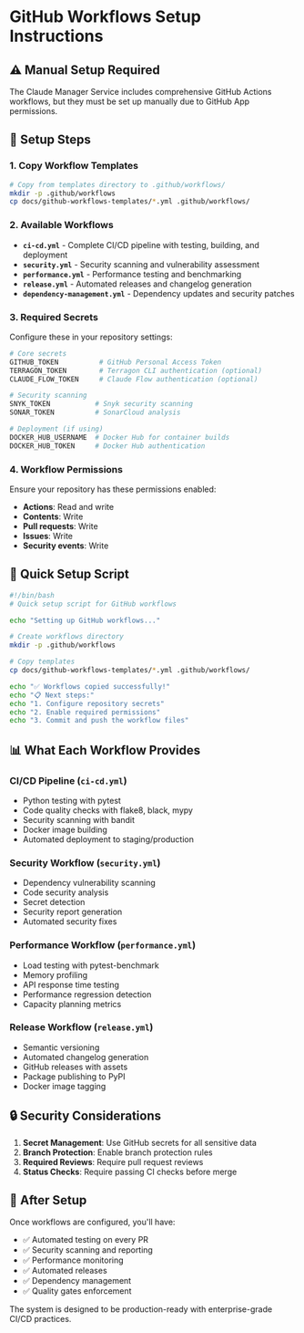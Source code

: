 # GitHub Workflows Setup Instructions

## ⚠️ Manual Setup Required

The Claude Manager Service includes comprehensive GitHub Actions workflows, but they must be set up manually due to GitHub App permissions.

## 🔧 Setup Steps

### 1. Copy Workflow Templates

```bash
# Copy from templates directory to .github/workflows/
mkdir -p .github/workflows
cp docs/github-workflows-templates/*.yml .github/workflows/
```

### 2. Available Workflows

- **`ci-cd.yml`** - Complete CI/CD pipeline with testing, building, and deployment
- **`security.yml`** - Security scanning and vulnerability assessment
- **`performance.yml`** - Performance testing and benchmarking
- **`release.yml`** - Automated releases and changelog generation
- **`dependency-management.yml`** - Dependency updates and security patches

### 3. Required Secrets

Configure these in your repository settings:

```bash
# Core secrets
GITHUB_TOKEN          # GitHub Personal Access Token
TERRAGON_TOKEN        # Terragon CLI authentication (optional)
CLAUDE_FLOW_TOKEN     # Claude Flow authentication (optional)

# Security scanning
SNYK_TOKEN           # Snyk security scanning
SONAR_TOKEN          # SonarCloud analysis

# Deployment (if using)
DOCKER_HUB_USERNAME  # Docker Hub for container builds
DOCKER_HUB_TOKEN     # Docker Hub authentication
```

### 4. Workflow Permissions

Ensure your repository has these permissions enabled:
- **Actions**: Read and write
- **Contents**: Write
- **Pull requests**: Write
- **Issues**: Write
- **Security events**: Write

## 🚀 Quick Setup Script

```bash
#!/bin/bash
# Quick setup script for GitHub workflows

echo "Setting up GitHub workflows..."

# Create workflows directory
mkdir -p .github/workflows

# Copy templates
cp docs/github-workflows-templates/*.yml .github/workflows/

echo "✅ Workflows copied successfully!"
echo "📋 Next steps:"
echo "1. Configure repository secrets"
echo "2. Enable required permissions"
echo "3. Commit and push the workflow files"
```

## 📊 What Each Workflow Provides

### CI/CD Pipeline (`ci-cd.yml`)
- Python testing with pytest
- Code quality checks with flake8, black, mypy
- Security scanning with bandit
- Docker image building
- Automated deployment to staging/production

### Security Workflow (`security.yml`)
- Dependency vulnerability scanning
- Code security analysis
- Secret detection
- Security report generation
- Automated security fixes

### Performance Workflow (`performance.yml`)
- Load testing with pytest-benchmark
- Memory profiling
- API response time testing
- Performance regression detection
- Capacity planning metrics

### Release Workflow (`release.yml`)
- Semantic versioning
- Automated changelog generation
- GitHub releases with assets
- Package publishing to PyPI
- Docker image tagging

## 🔒 Security Considerations

1. **Secret Management**: Use GitHub secrets for all sensitive data
2. **Branch Protection**: Enable branch protection rules
3. **Required Reviews**: Require pull request reviews
4. **Status Checks**: Require passing CI checks before merge

## 🎯 After Setup

Once workflows are configured, you'll have:
- ✅ Automated testing on every PR
- ✅ Security scanning and reporting
- ✅ Performance monitoring
- ✅ Automated releases
- ✅ Dependency management
- ✅ Quality gates enforcement

The system is designed to be production-ready with enterprise-grade CI/CD practices.